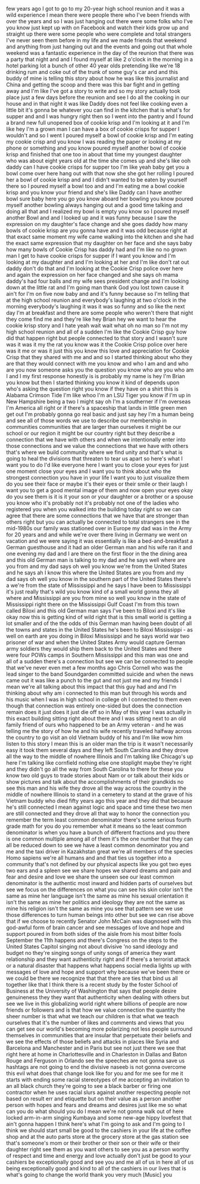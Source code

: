 
few years ago I got to go to my 20-year
high school reunion and it was a wild
experience I mean there were people
there who I&#39;ve been friends with over
the years and so I was just hanging out
there were some folks who I&#39;ve you know
just kept up with on Facebook and watch
their kids grow up and straight up there
were some people who were complete and
total strangers I&#39;ve never seen them
before in my life and we made friends
that weekend and anything from just
hanging out and the events and going out
that whole weekend was a fantastic
experience in the day of the reunion
that there was a party that night and
and I found myself at like 2 o&#39;clock in
the morning in a hotel parking lot a
bunch of other 40 year olds pretending
like we&#39;re 18 drinking rum and coke out
of the trunk of some guy&#39;s car and and
this buddy of mine is telling this story
about how he was like this journalist
and China and getting the scoop and
there was this bar fight and in getting
away and I&#39;m like I&#39;ve got a story to
write and so my story actually took
place just a few days before the reunion
and see I do all the cooking in our
house and in that night it was like
Daddy does not feel like cooking even a
little bit it&#39;s gonna be whatever you
can find in the kitchen that is what&#39;s
for supper and and I was hungry right
then so I went into the pantry and I
found a brand new full unopened box of
cookie krisp and I&#39;m looking at it and
I&#39;m like hey I&#39;m a grown man I can have
a box of cookie crisps for supper I
wouldn&#39;t and so I went I poured myself a
bowl of cookie krisp and I&#39;m eating my
cookie crisp and you know I was reading
the paper or looking at my phone or
something and you know poured myself
another bowl of cookie krisp and
finished that one too in about that time
my youngest daughter who was about eight
years old at the time she comes up and
she&#39;s like ooh daddy can I have cookie
crisps for supper too I&#39;m like yeah baby
get you a bowl come over here hang out
with that now she she got her rolling I
poured her a bowl of cookie krisp and
and I didn&#39;t wanted to be eaten by
yourself there so I poured myself a bowl
too and and I&#39;m eating me a bowl cookie
krisp and you know your friend and she&#39;s
like Daddy can I have another bowl sure
baby here you go you know aboard her
bowling you know poured myself another
bowling
always hanging out and a good time
talking and doing all that and I
realized my bowl is empty you know so I
poured myself another Bowl and and I
looked up and it was funny because I saw
the expression on my daughter&#39;s face
change and she goes daddy how many bowls
of cookie krisp are you gonna have and
it was odd because right at that exact
same moment my wife came walking into
the kitchen and she had the exact same
expression that my daughter on her face
and she says baby how many bowls of
Cookie Crisp has daddy had and I&#39;m like
no no grown man I get to have cookie
crisps for supper if I want you know and
I&#39;m looking at my daughter and and I&#39;m
looking at her and I&#39;m like don&#39;t rat
out daddy don&#39;t do that and I&#39;m looking
at the Cookie Crisp police over here and
again the expression on her face changed
and she says oh mama daddy&#39;s had four
balls and my wife sees president change
and I&#39;m looking down at the little rat
and I&#39;m going man thank God you lost
town cause it ain&#39;t for I&#39;m on five now
baby and and it&#39;s funny because so I&#39;m
telling that at the high school reunion
and everybody&#39;s laughing at two o&#39;clock
in the morning everybody&#39;s laughing it
was it was so funny and so like the next
day I&#39;m at breakfast and there are some
people who weren&#39;t there that night they
come find me and they&#39;re like hey Brian
hey we want to hear the cookie krisp
story and I hate yeah wait wait what oh
no man so I&#39;m not my high school reunion
and all of a sudden I&#39;m like the Cookie
Crisp guy how did that happen right but
people connected to that story and I
wasn&#39;t sure was it was it my the rat
you know was it the Cookie Crisp police
over here was it me or was it just this
you know this love and appreciation for
Cookie Crisp that they shared with me
and and so I started thinking about who
they are that they would connect with me
you know and who I am and and who are
you now someone asks you the question
you know who are you who am I and I my
first response honestly is is probably
my name is hey I&#39;m Brian you know but
then I started thinking you know it kind
of depends upon who&#39;s asking the
question right you know if they have on
a shirt this is Alabama Crimson Tide I&#39;m
like whoo I&#39;m an LSU Tiger you know if
I&#39;m up in New Hampshire being a two
I might say oh I&#39;m a southerner if I&#39;m
overseas I&#39;m America all right or if
there&#39;s a spaceship that lands in little
green men get out I&#39;m probably gonna go
real basic and just say hey I&#39;m a human
being and see all of those words we use
to describe our membership in
communities communities that are larger
than ourselves it might be our school or
our region it might be our country right
but they describe a connection that we
have with others and when we
intentionally enter into those
connections and we value the connections
that we have with others that&#39;s where we
build community where we find unity and
that&#39;s what is going to heal the
divisions that threaten to tear us apart
so here&#39;s what I want you to do I&#39;d like
everyone here I want you to close your
eyes for just one moment close your eyes
and I want you to think about who the
strongest connection you have in your
life I want you to just visualize them
do you see their face or maybe it&#39;s
their eyes or their smile or their laugh
I want you to get a good mental image of
them and now open your eyes okay do you
see them is it is it your son or your
daughter or a brother or a spouse you
know who it&#39;s probably not it&#39;s probably
not one of the ladies who registered you
when you walked into the building today
right so we can agree that there are
some connections that we have that are
stronger than others right but you can
actually be connected to total strangers
see in the mid-1980s our family was
stationed over in Europe my dad was in
the Army for 20 years and and while
we&#39;re over there living in Germany we
went on vacation and we were saying it
was essentially is like a
bed-and-breakfast a German guesthouse
and it had an older German man and his
wife ran it and one evening my dad and I
are there on the first floor in the the
dining area and this old German man is
talking to my dad and he says well where
are you from and my dad says oh well you
know we&#39;re from the United States and he
says ah I know this where the United
States are you from and my dad says oh
well you know in the southern part of
the United States there&#39;s a we&#39;re from
the state of Mississippi and he says I
have been to Mississippi it&#39;s just
really that&#39;s
wild you know kind of a small world
gonna they all where and Mississippi are
you from mine so well you know in the
state of Mississippi right there on the
Mississippi Gulf Coast I&#39;m from this
town called Biloxi and this old German
man says I&#39;ve been to Biloxi and it&#39;s
like okay now this is getting kind of
wild right that is this small world is
getting a lot smaller and of the the
odds of this German man having been
doubt of all the towns and states in the
United States he&#39;s been to Biloxi
Mississippi - as well on earth are you
doing in Biloxi Mississippi and he says
world war two prisoner of war and when
the United States Army would capture
German army soldiers they would ship
them back to the United States and there
were four POWs camps in Southern
Mississippi and this man was one and all
of a sudden there&#39;s a connection but see
we can be connected to people that we&#39;ve
never even met a few months ago Chris
Cornell who was the lead singer to the
band Soundgarden committed suicide and
when the news came out it was like a
punch to the gut and not just me and my
friends I mean we&#39;re all talking about
this impact that this guy had and and
I&#39;m thinking about why am i connected to
this man but through his words and his
music when I was in high school in
college oh I connected to them even
though that connection was entirely
one-sided but does the connection remain
does it just does it just die off so in
May of this year I was actually in this
exact building sitting right about there
and I was sitting next to an old family
friend of ours who happened to be an
Army veteran - and he was telling me the
story of how he and his wife recently
traveled halfway across the country to
go visit an old Vietnam buddy of his and
I&#39;m like wow him listen to this story I
mean this is an older man the trip is it
wasn&#39;t necessarily easy it took them
several days and they left South
Carolina and they drove all the way to
the middle of nowhere Illinois and I&#39;m
talking like Chicago&#39;s up here I&#39;m
talking like cornfield nothing else one
stoplight maybe they&#39;re right and they
didn&#39;t go all the way from South
Carolina to there for these you know two
old guys to trade stories about Nam or
or talk about their kids or show
pictures and talk about the
accomplishments of their grandkids no
see this man and his wife they drove all
the way across the country
in the middle of nowhere Illinois to
stand in a cemetery to stand at the
grave of his Vietnam buddy who died
fifty years ago this year and they did
that because he&#39;s still connected I mean
against logic and space and time
these two men are still connected and
they drove all that way to honor the
connection you remember the term least
common denominator
there&#39;s some serious fourth grade math
for you do you remember what it means so
the least common denominator is when you
have a bunch of different fractions and
you there is one common multiple among
all of them it&#39;s the one number that
they can all be reduced down to see we
have a least common denominator you and
me and the taxi driver in Kazakhstan
great we&#39;re all members of the species
Homo sapiens we&#39;re all humans and and
that ties us together into a community
that&#39;s not defined by our physical
aspects like you got two eyes two ears
and a spleen see we share hopes we
shared dreams and pain and fear and
desire and love we share the unseen see
our least common denominator is the
authentic most inward and hidden parts
of ourselves but see we focus on the
differences on what you can see his skin
color isn&#39;t the same as mine her
language isn&#39;t the same as mine his
sexual orientation it isn&#39;t the same as
mine her politics and ideology they are
not the same as mine his religion isn&#39;t
the same as mine you see that pattern
see we use those differences to turn
human beings into other but see we can
rise above that if we choose to recently
Senator John McCain was diagnosed with
this god-awful form of brain cancer and
see messages of love and hope and
support poured in from both sides of the
aisle from his most bitter
fools September the 11th happens and
there&#39;s Congress on the steps to the
United States Capitol singing not about
divisive &#39;no sand ideology and budget no
they&#39;re singing songs of unity songs of
america they want relationship and they
want authenticity right and if there&#39;s a
terrorist attack or a natural disaster
that happens what happens
social media lights up with messages of
love and hope and support why because
we&#39;ve been there or we could be there we
recognize that that there are ties that
bind us all together like that I think
there is a recent study by the foster
School of Business at the University of
Washington that says that people desire
genuineness they they want that
authenticity when dealing with others
but see we live in this globalizing
world right where billions of people are
now friends or followers and is that how
we value connection the quantity the
sheer number is that what we teach our
children is that what we teach ourselves
that it&#39;s the number of likes and
comments and views that you can get see
our world&#39;s becoming more polarizing not
less people surround themselves in
communities that are insular that
perpetuate their beliefs and we see the
effects of those beliefs and attacks in
places like Syria and Barcelona and
Manchester and in Paris but see not just
there we see that right here at home
in Charlottesville and in Charleston in
Dallas and Baton Rouge and Ferguson in
Orlando see the speeches are not gonna
save us hashtags are not going to end
the divisive naseeb is not gonna
overcome this evil what does that change
look like for you and for me see for me
it starts with ending some racial
stereotypes of me accepting an
invitation to an
all black church they&#39;re going to see a
black barber or firing one contractor
when he uses racial slurs against
another respecting people not based on
result err and etiquette but on their
value as a person another person with
hopes and fears and dreams and desires
just like me so what can you do what
should you do I mean we&#39;re not gonna
walk out of here locked arm-in-arm
singing Kumbaya and some new-age hippy
lovefest that ain&#39;t gonna happen I think
here&#39;s what I&#39;m going to ask and I&#39;m
going to I think we should start small
be good to the cashiers in your life at
the coffee shop and at the auto parts
store at the grocery store at the gas
station see that&#39;s someone&#39;s mom or
their brother or their son or their wife
or their daughter right see them as you
want others to see you as a person
worthy of respect and time and energy
and love actually don&#39;t just be good to
your cashiers be exceptionally good and
see you and me all of us in here all of
us being exceptionally good and kind to
all of the cashiers in our lives that is
what&#39;s going to change the world thank
you very much
[Music]
you
